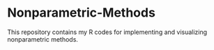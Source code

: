 # Nonparametric-Methods
This repository contains my R codes for implementing and visualizing nonparametric methods.
